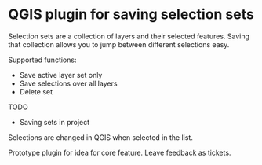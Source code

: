  # QGIS plugin for saving selection sets
 
 Selection sets are a collection of layers and their selected features. Saving that collection allows you to
 jump between different selections easy.
 
 Supported functions:
 
 - Save active layer set only
 - Save selections over all layers
 - Delete set
 
 TODO
 
 - Saving sets in project
 
 Selections are changed in QGIS when selected in the list.
 
 Prototype plugin for idea for core feature.  Leave feedback as tickets.
